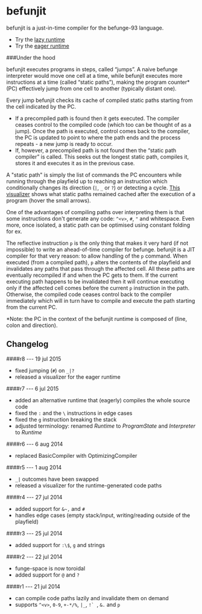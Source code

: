befunjit
========

befunjit is a just-in-time compiler for the befunge-93 language.

+ Try the [lazy runtime](http://adrianton3.github.io/befunjit/demos/visualizer-lazy/visualizer.html)
+ Try the [eager runtime](http://adrianton3.github.io/befunjit/demos/visualizer-eager/visualizer.html)


###Under the hood

befunjit executes programs in steps, called “jumps”. A naive befunge interpreter would move one cell at a time, while befunjit executes more instructions at a time (called “static paths”), making the program counter\* (PC) effectively jump from one cell to another (typically distant one).

Every jump befunjit checks its cache of compiled static paths starting from the cell indicated by the PC.

+ If a precompiled path is found then it gets executed. The compiler ceases control to the compiled code (which too can be thought of as a jump). Once the path is executed, control comes back to the compiler, the PC is updated to point to where the path ends and the process repeats - a new jump is ready to occur.
+ If, however, a precompiled path is not found then the “static path compiler” is called. This seeks out the longest static path, compiles it, stores it and executes it as in the previous case.

A "static path" is simply the list of commands the PC encounters while running through the playfield up to reaching an instruction which conditionally changes its direction (`|`, `_` or `?`) or detecting a cycle. [This visualizer](http://adrianton3.github.io/befunjit/src/visualizer/visualizer.html) shows what static paths remained cached after the execution of a program (hover the small arrows).

One of the advantages of compiling paths over interpreting them is that some instructions don't generate any code: `^<v>`, `#`, `"` and whitespace. Even more, once isolated, a static path can be optimised using constant folding for ex.

The reflective instruction `p` is the only thing that makes it very hard (if not impossible) to write an ahead-of-time compiler for befunge. befunjit is a JIT compiler for that very reason: to allow handling of the `p` command. When executed (from a compiled path), `p` alters the contents of the playfield and invalidates any paths that pass through the affected cell. All these paths are eventually recompiled if and when the PC gets to them. If the current executing path happens to be invalidated then it will continue executing only if the affected cell comes before the current `p` instruction in the path. Otherwise, the compiled code ceases control back to the compiler immediately which will in turn have to compile and execute the path starting from the current PC.

*Note: the PC in the context of the befunjit runtime is composed of (line, colon and direction).


Changelog
---------

####r8 --- 19 jul 2015
 + fixed jumping (`#`) on `_|?`
 + released a visualizer for the eager runtime

####r7 --- 6 jul 2015
 + added an alternative runtime that (eagerly) compiles the whole source code
 + fixed the `:` and the `\` instructions in edge cases
 + fixed the `g` instruction breaking the stack
 + adjusted terminology: renamed *Runtime* to *ProgramState* and *Interpreter* to *Runtime*

####r6 --- 6 aug 2014
 + replaced BasicCompiler with OptimizingCompiler

####r5 --- 1 aug 2014
 + `_|` outcomes have been swapped
 + released a visualizer for the runtime-generated code paths

####r4 --- 27 jul 2014
 + added support for `&~,` and `#`
 + handles edge cases (empty stack/input, writing/reading outside of the playfield)

####r3 --- 25 jul 2014
 + added support for `:\$`, `g` and strings

####r2 --- 22 jul 2014
 + funge-space is now toroidal
 + added support for `@` and `?`

####r1 --- 21 jul 2014
 + can compile code paths lazily and invalidate them on demand
 + supports `^<v>`, `0-9`, `+-*/%`, `|_`, ``!` ``, `&.` and `p`
